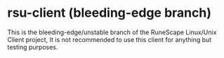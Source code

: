 rsu-client (bleeding-edge branch)
==========

This is the bleeding-edge/unstable branch of the 
RuneScape Linux/Unix Client project,
It is not recommended to use this client for anything but
testing purposes.